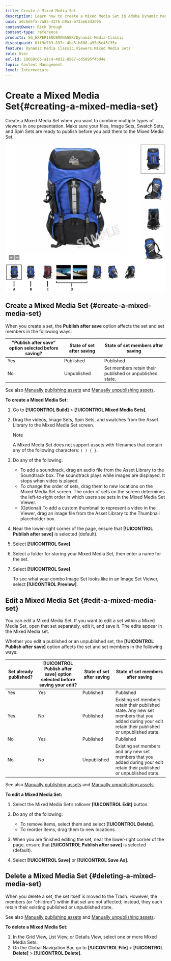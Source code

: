 ```yaml
---
title: Create a Mixed Media Set
description: Learn how to create a Mixed Media Set in Adobe Dynamic Media Classic.
uuid: a0c6e5fa-7a85-4376-b9a3-b72ae63d3d95
contentOwner: Rick Brough
content-type: reference
products: SG_EXPERIENCEMANAGER/Dynamic-Media-Classic
discoiquuid: 0ff9e763-897c-4ba5-b606-a95d5e45f35e
feature: Dynamic Media Classic,Viewers,Mixed Media Sets
role: User
exl-id: 18669c65-a1c4-4012-8587-cd5095f4bd4e
topic: Content Management
level: Intermediate
---
```

# Create a Mixed Media Set{#creating-a-mixed-media-set}

Create a Mixed Media Set when you want to combine multiple types of viewers in one presentation. Make sure your files, Image Sets, Swatch Sets, and Spin Sets are ready to publish before you add them to the Mixed Media Set.

![Mixed Media Set](/help/using/assets/mm_mixed_media_set.png)

## Create a Mixed Media Set {#create-a-mixed-media-set}

When you create a set, the **Publish after save** option affects the set and set members in the following ways:

|“Publish after save” option selected before saving?|State of set after saving|State of set members after saving|
| --- | --- | --- |
| Yes | Published | Published |
| No | Unpublished | Set members retain their published or unpublished state. |

See also [Manually publishing assets](publishing-files.md#manually_publishing_assets) and [Manually unpublishing assets](publishing-files.md#manually_unpublishing_assets).

**To create a Mixed Media Set:**

1. Go to **[!UICONTROL Build]** > **[!UICONTROL Mixed Media Sets]**.
1. Drag the videos, Image Sets, Spin Sets, and swatches from the Asset Library to the Mixed Media Set screen.

   >[!NOTE]
   >
   >A Mixed Media Set does not support assets with filenames that contain any of the following characters: `( ) { }`.

1. Do any of the following:

    * To add a soundtrack, drag an audio file from the Asset Library to the Soundtrack box. The soundtrack plays while images are displayed. It stops when video is played.
    * To change the order of sets, drag them to new locations on the Mixed Media Set screen. The order of sets on the screen determines the left-to-right order in which users see sets in the Mixed Media Set Viewer.
    * (Optional) To add a custom thumbnail to represent a video in the Viewer, drag an image file from the Asset Library to the Thumbnail placeholder box.

1. Near the lower-right corner of the page, ensure that **[!UICONTROL Publish after save]** is selected (default).
1. Select **[!UICONTROL Save]**.
1. Select a folder for storing your Mixed Media Set, then enter a name for the set.
1. Select **[!UICONTROL Save]**.

   To see what your combo Image Set looks like in an Image Set Viewer, select **[!UICONTROL Preview]**.

## Edit a Mixed Media Set {#edit-a-mixed-media-set}

You can edit a Mixed Media Set. If you want to edit a set within a Mixed Media Set, open that set separately, edit it, and save it. The edits appear in the Mixed Media set.

Whether you edit a published or an unpublished set, the **[!UICONTROL Publish after save]** option affects the set and set members in the following ways:

|Set already published? | **[!UICONTROL Publish after save]** option selected before saving your edit? |State of set after saving | State of set members after saving |
| --- |--- |--- |--- |
| Yes | Yes | Published | Published |
| Yes | No | Published | Existing set members retain their published state. Any new set members that you added during your edit retain their published or unpublished state. |
| No | Yes| Published | Published |
| No | No | Unpublished | Existing set members and any new set members that you added during your edit retain their published or unpublished state. |

See also [Manually publishing assets](publishing-files.md#manually_publishing_assets) and [Manually unpublishing assets](publishing-files.md#manually_unpublishing_assets).

**To edit a Mixed Media Set:**

1. Select the Mixed Media Set’s rollover **[!UICONTROL Edit]** button.
1. Do any of the following:

    * To remove items, select them and select **[!UICONTROL Delete]**.
    * To reorder items, drag them to new locations.

1. When you are finished editing the set, near the lower-right corner of the page, ensure that **[!UICONTROL Publish after save]** is selected (default).
1. Select **[!UICONTROL Save]** or **[!UICONTROL Save As]**.

## Delete a Mixed Media Set {#deleting-a-mixed-media-set}

When you delete a set, the set itself is moved to the Trash. However, the members (or “children”) within that set are not affected; instead, they each retain their existing published or unpublished state.

See also [Manually publishing assets](publishing-files.md#manually_publishing_assets) and [Manually unpublishing assets](publishing-files.md#manually_unpublishing_assets).

**To delete a Mixed Media Set:**

1. In the Grid View, List View, or Details View, select one or more Mixed Media Sets.
1. On the Global Navigation Bar, go to **[!UICONTROL File]** > **[!UICONTROL Delete]** > **[!UICONTROL Delete]**.
